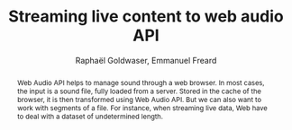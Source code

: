 --- 
  title: "Streaming live content to web audio API" 
  abstract: "Web Audio API helps to manage sound through a web browser. In most cases, the input is a sound file, fully loaded from a server. Stored in the cache of the browser, it is then transformed using Web Audio API. But we can also want to work with segments of a file. For instance, when streaming live data, Web have to deal with a dataset of undetermined length." 
  address: "Paris" 
  author: "Raphaël Goldwaser, Emmanuel Freard" 
  booktitle: "Proceedings of the International Web Audio Conference" 
  editor: "Samuel Goldszmidt, Norbert Schnell, Victor Saiz, Benjamin Matuszewski" 
  month: "Proceedings of the International Web Audio Conference"
  pages: "7--10" 
  publisher: "IRCAM" 
  series: "WAC '15"
  type: "Poster"  
  year: "2015" 
  id: "2015_EA_35" 
  tags: year2015
  media: none 
  pdflink: /_data/papers/pdf/2015/2015_35.pdf
  ISSN: 2663-5844
---